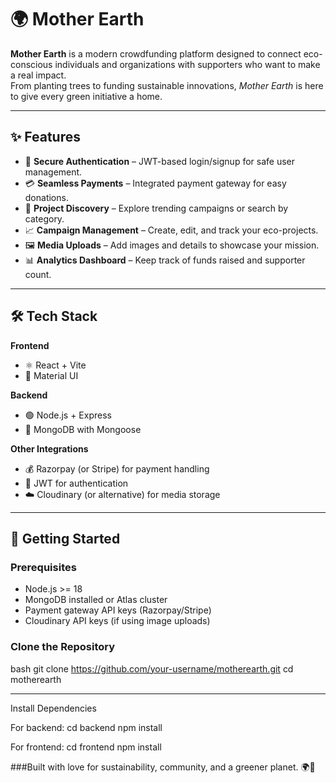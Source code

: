 # 🌍 Mother Earth

**Mother Earth** is a modern crowdfunding platform designed to connect eco-conscious individuals and organizations with supporters who want to make a real impact.  
From planting trees to funding sustainable innovations, *Mother Earth* is here to give every green initiative a home.  

---

## ✨ Features

- 🔐 **Secure Authentication** – JWT-based login/signup for safe user management.  
- 💳 **Seamless Payments** – Integrated payment gateway for easy donations.  
- 📢 **Project Discovery** – Explore trending campaigns or search by category.  
- 📈 **Campaign Management** – Create, edit, and track your eco-projects.  
- 🖼️ **Media Uploads** – Add images and details to showcase your mission.  
- 📊 **Analytics Dashboard** – Keep track of funds raised and supporter count.  

---

## 🛠️ Tech Stack

**Frontend**  
- ⚛️ React + Vite  
- 🎨 Material UI  

**Backend**  
- 🟢 Node.js + Express  
- 🍃 MongoDB with Mongoose  

**Other Integrations**  
- 💰 Razorpay (or Stripe) for payment handling  
- 🔑 JWT for authentication  
- ☁️ Cloudinary (or alternative) for media storage  

---

## 🚀 Getting Started

### Prerequisites
- Node.js >= 18  
- MongoDB installed or Atlas cluster  
- Payment gateway API keys (Razorpay/Stripe)  
- Cloudinary API keys (if using image uploads)  

### Clone the Repository
bash
git clone https://github.com/your-username/motherearth.git
cd motherearth

---
Install Dependencies

For backend:
cd backend
npm install


For frontend:
cd frontend
npm install

###Built with love for sustainability, community, and a greener planet. 🌍💚
